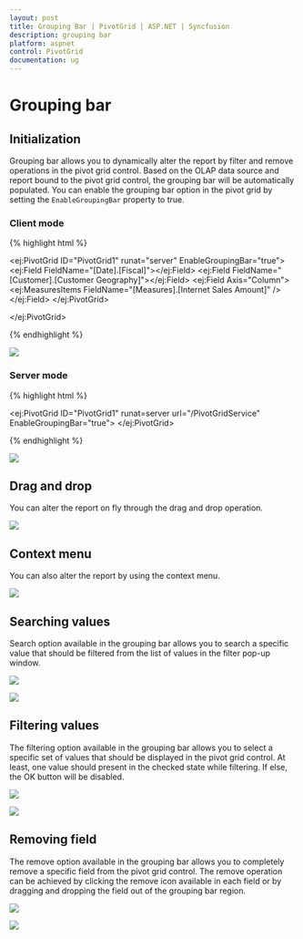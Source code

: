 ```yaml
---
layout: post
title: Grouping Bar | PivotGrid | ASP.NET | Syncfusion
description: grouping bar
platform: aspnet
control: PivotGrid
documentation: ug
---
```


# Grouping bar

## Initialization

Grouping bar allows you to dynamically alter the report by filter and remove operations in the pivot grid control. Based on the OLAP data source and report bound to the pivot grid control, the grouping bar will be automatically populated. You can enable the grouping bar option in the pivot grid by setting the `EnableGroupingBar` property to true.

### Client mode

{% highlight html %}

<ej:PivotGrid ID="PivotGrid1" runat="server" EnableGroupingBar="true">
    <DataSource Catalog="Adventure Works DW 2008 SE" Cube="Adventure Works" Data="http://bi.syncfusion.com/olap/msmdpump.dll">
        <Rows>
            <ej:Field FieldName="[Date].[Fiscal]"></ej:Field>
        </Rows>
        <Columns>
            <ej:Field FieldName="[Customer].[Customer Geography]"></ej:Field>
        </Columns>
        <Values>
            <ej:Field Axis="Column">
                <Measures>
                    <ej:MeasuresItems FieldName="[Measures].[Internet Sales Amount]" />
                </Measures>
            </ej:Field>
        </Values>
    </DataSource>
</ej:PivotGrid>

</ej:PivotGrid>

{% endhighlight %}

![](Grouping-Bar_images/OLAPClientGB.png)

### Server mode

{% highlight html %}

<ej:PivotGrid ID="PivotGrid1" runat=server url="/PivotGridService" EnableGroupingBar="true">
</ej:PivotGrid>

{% endhighlight %}

![](Grouping-Bar_images/OLAPServerMode.png)

## Drag and drop

You can alter the report on fly through the drag and drop operation.

![](Grouping-Bar_images/GBar_Olap.png)

## Context menu

You can also alter the report by using the context menu.

![](Grouping-Bar_images/CMenu_Olap.png)

## Searching values

Search option available in the grouping bar allows you to search a specific value that should be filtered from the list of values in the filter pop-up window.

![](Grouping-Bar_images/OlapFilterIcon.png)

![](Grouping-Bar_images/olapclientsearching.png)

## Filtering values

The filtering option available in the grouping bar allows you to select a specific set of values that should be displayed in the pivot grid control. At least, one value should present in the checked state while filtering. If else, the OK button will be disabled.

![](Grouping-Bar_images/OlapFilterIcon.png)

![](Grouping-Bar_images/OlapFilterDialog.png)

## Removing field

The remove option available in the grouping bar allows you to completely remove a specific field from the pivot grid control. The remove operation can be achieved by clicking the remove icon available in each field or by dragging and dropping the field out of the grouping bar region.

![](Grouping-Bar_images/OlapRemoveIcon.png)

![](Grouping-Bar_images/OlapRemove.png)

